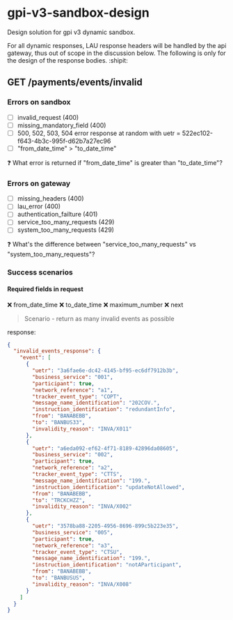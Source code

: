 # gpi-v3-sandbox-design
Design solution for gpi v3 dynamic sandbox.

For all dynamic responses, LAU response headers will be handled by the api gateway, thus out of scope in the discussion below. The following is only for the design of the response bodies. :shipit:

## GET /payments/events/invalid

### Errors on sandbox
- [ ] invalid_request (400)
- [ ] missing_mandatory_field (400)
- [ ] 500, 502, 503, 504 error response at random with uetr =  522ec102-f643-4b3c-995f-d62b7a27ec96
- [ ] "from_date_time" > "to_date_time"

:question: What error is returned if "from_date_time" is greater than "to_date_time"?

### Errors on gateway
- [ ] missing_headers (400)
- [ ] lau_error (400)
- [ ] authentication_failture (401)
- [ ] service_too_many_requests (429)
- [ ] system_too_many_requests (429)

:question: What's the difference between "service_too_many_requests" vs "system_too_many_requests"?

### Success scenarios

#### Required fields in request

:x: from_date_time
:x: to_date_time
:x: maximum_number
:x: next

> Scenario - return as many invalid events as possible

response:

```json
{
  "invalid_events_response": {
    "event": [
      {
        "uetr": "3a6fae6e-dc42-4145-bf95-ec6df7912b3b",
        "business_service": "001",
        "participant": true,
        "network_reference": "a1",
        "tracker_event_type": "COPT",
        "message_name_identification": "202COV.",
        "instruction_identification": "redundantInfo",
        "from": "BANABEBB",
        "to": "BANBUS33",
        "invalidity_reason": "INVA/X011"
      },
      {
        "uetr": "a6eda092-ef62-4f71-8189-42896da08605",
        "business_service": "002",
        "participant": true,
        "network_reference": "a2",
        "tracker_event_type": "CTTS",
        "message_name_identification": "199.",
        "instruction_identification": "updateNotAllowed",
        "from": "BANABEBB",
        "to": "TRCKCHZZ",
        "invalidity_reason": "INVA/X002"
      },
      {
        "uetr": "3578ba88-2205-4956-8696-899c5b223e35",
        "business_service": "005",
        "participant": true,
        "network_reference": "a3",
        "tracker_event_type": "CTSU",
        "message_name_identification": "199.",
        "instruction_identification": "notAParticipant",
        "from": "BANABEBB",
        "to": "BANBUSUS",
        "invalidity_reason": "INVA/X008"
      }
    ]
  }
}
```
